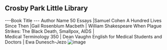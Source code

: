 ## Crosby Park Little Library

---Book Title --- Author Name
50 Essays	|Samuel Cohen
A Hundred Lives Since Then 	|Gail Rosenblum
Macbeth	| William Shakespeare
When Plague Strikes: The Black Death, Smallpox, AIDS |	
Medical Terminology 350	| Dean Vaughn
English for Medical Students and Doctors	| Ewa Dunesch-Jezo
![image](https://user-images.githubusercontent.com/83875269/121963937-cb716100-cd38-11eb-809f-c390b4aafce8.png)
